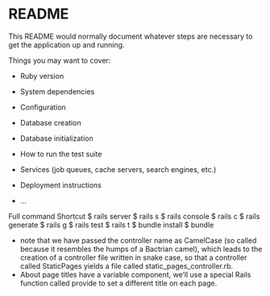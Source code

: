 # README

This README would normally document whatever steps are necessary to get the
application up and running.

Things you may want to cover:

* Ruby version

* System dependencies

* Configuration

* Database creation

* Database initialization

* How to run the test suite

* Services (job queues, cache servers, search engines, etc.)

* Deployment instructions

* ...


Full command	Shortcut
$ rails server	$ rails s
$ rails console	$ rails c
$ rails generate	$ rails g
$ rails test	$ rails t
$ bundle install	$ bundle


- note that we have passed the controller name as CamelCase (so called because it resembles the humps of a Bactrian camel), which leads to the creation of a controller file written in snake case, so that a controller called StaticPages yields a file called static_pages_controller.rb. 
- About page titles have a variable component, we’ll use a special Rails function called provide to set a different title on each page.

